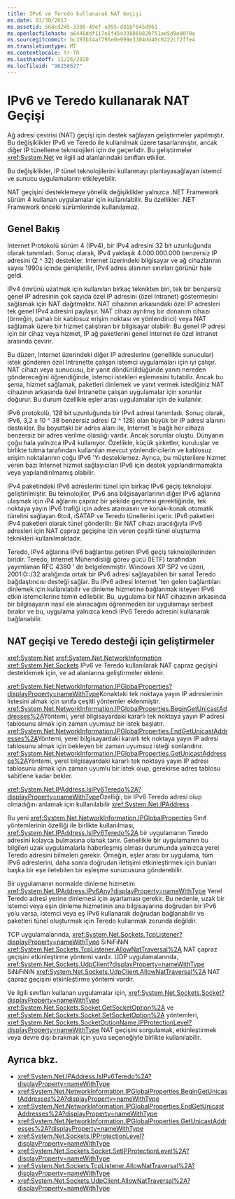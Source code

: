 ```yaml
---
title: IPv6 ve Teredo kullanarak NAT Geçişi
ms.date: 03/30/2017
ms.assetid: 568cd245-3300-49ef-a995-d81bf845d961
ms.openlocfilehash: a6448ddf117e1f454338869820751ae5d9e0070e
ms.sourcegitcommit: bc293b14af795e0e999e3304dd40c0222cf2ffe4
ms.translationtype: MT
ms.contentlocale: tr-TR
ms.lasthandoff: 11/26/2020
ms.locfileid: "96258627"
---
```

# <a name="nat-traversal-using-ipv6-and-teredo"></a>IPv6 ve Teredo kullanarak NAT Geçişi

Ağ adresi çevirisi (NAT) geçişi için destek sağlayan geliştirmeler yapılmıştır. Bu değişiklikler IPv6 ve Teredo ile kullanılmak üzere tasarlanmıştır, ancak diğer IP tünelleme teknolojileri için de geçerlidir. Bu geliştirmeler <xref:System.Net> ve ilgili ad alanlarındaki sınıfları etkiler.  
  
 Bu değişiklikler, IP tünel teknolojilerini kullanmayı planlayasağlayan istemci ve sunucu uygulamalarını etkileyebilir.  
  
 NAT geçişini desteklemeye yönelik değişiklikler yalnızca .NET Framework sürüm 4 kullanan uygulamalar için kullanılabilir. Bu özellikler .NET Framework önceki sürümlerinde kullanılamaz.  
  
## <a name="overview"></a>Genel Bakış  

 Internet Protokolü sürüm 4 (IPv4), bir IPv4 adresini 32 bit uzunluğunda olarak tanımladı. Sonuç olarak, IPv4 yaklaşık 4.000.000.000 benzersiz IP adresini (2 ^ 32) destekler. Internet üzerindeki bilgisayar ve ağ cihazlarının sayısı 1990s içinde genişletilir, IPv4 adres alanının sınırları görünür hale geldi.  
  
 IPv4 ömrünü uzatmak için kullanılan birkaç teknikten biri, tek bir benzersiz genel IP adresinin çok sayıda özel IP adresini (özel Intranet) göstermesini sağlamak için NAT dağıtmaktır. NAT cihazının arkasındaki özel IP adresleri tek genel IPv4 adresini paylaşır. NAT cihazı ayrılmış bir donanım cihazı (örneğin, pahalı bir kablosuz erişim noktası ve yönlendirici) veya NAT sağlamak üzere bir hizmet çalıştıran bir bilgisayar olabilir. Bu genel IP adresi için bir cihaz veya hizmet, IP ağ paketlerini genel Internet ile özel Intranet arasında çevirir.  
  
 Bu düzen, Internet üzerindeki diğer IP adreslerine (genellikle sunucular) istek gönderen özel Intranette çalışan istemci uygulamaları için iyi çalışır. NAT cihazı veya sunucusu, bir yanıt döndürüldüğünde yanıtı nereden göndereceğini öğrendiğinde, istemci istekleri eşlemesini tutabilir. Ancak bu şema, hizmet sağlamak, paketleri dinlemek ve yanıt vermek istediğiniz NAT cihazının arkasında özel Intranette çalışan uygulamalar için sorunlar doğurur. Bu durum özellikle eşler arası uygulamalar için de kullanılır.  
  
 IPv6 protokolü, 128 bit uzunluğunda bir IPv4 adresi tanımladı. Sonuç olarak, IPv6, 3,2 x 10 ^ 38 benzersiz adresi (2 ^ 128) olan büyük bir IP adresi alanını destekler. Bu boyuttaki bir adres alanı ile, Internet 'e bağlı her cihaza benzersiz bir adres verilme olasılığı vardır. Ancak sorunlar oluştu. Dünyanın çoğu hala yalnızca IPv4 kullanıyor. Özellikle, küçük şirketler, kuruluşlar ve birlikte tutma tarafından kullanılan mevcut yönlendiricilerin ve kablosuz erişim noktalarının çoğu IPv6 'Yı desteklemez. Ayrıca, bu müşterilere hizmet veren bazı Internet hizmet sağlayıcıları IPv6 için destek yapılandırmamakta veya yapılandırılmamış olabilir.  
  
 IPv4 paketindeki IPv6 adreslerini tünel için birkaç IPv6 geçiş teknolojisi geliştirilmiştir. Bu teknolojiler, IPv6 ana bilgisayarlarının diğer IPv6 ağlarına ulaşmak için ıP4 ağlarını çapraz bir şekilde geçmesi gerektiğinde, tek noktaya yayın IPv6 trafiği için adres atamasını ve konak-konak otomatik tünelini sağlayan 6to4, ıSATAP ve Teredo tünellerini içerir. IPv6 paketleri IPv4 paketleri olarak tünel gönderilir. Bir NAT cihazı aracılığıyla IPv6 adresleri için NAT çapraz geçişine izin veren çeşitli tünel oluşturma teknikleri kullanılmaktadır.  
  
 Teredo, IPv4 ağlarına IPv6 bağlantısı getiren IPv6 geçiş teknolojilerinden biridir. Teredo, Internet Mühendisliği görev gücü (IETF) tarafından yayımlanan RFC 4380 ' de belgelenmiştir. Windows XP SP2 ve üzeri, 2001:0::/32 aralığında ortak bir IPv6 adresi sağlayabilen bir sanal Teredo bağdaştırıcısı desteği sağlar. Bu IPv6 adresi Internet 'ten gelen bağlantıları dinlemek için kullanılabilir ve dinleme hizmetine bağlanmak isteyen IPv6 etkin istemcilerine temin edilebilir. Bu, uygulama bir NAT cihazının arkasında bir bilgisayarın nasıl ele alınacağını öğrenmeden bir uygulamayı serbest bırakır ve bu, uygulama yalnızca kendi IPv6 Teredo adresini kullanarak bağlanabilir.  
  
## <a name="enhancements-to-support-nat-traversal-and-teredo"></a>NAT geçişi ve Teredo desteği için geliştirmeler  

 <xref:System.Net> <xref:System.Net.NetworkInformation> <xref:System.Net.Sockets> IPv6 ve Teredo kullanılarak NAT çapraz geçişini desteklemek için, ve ad alanlarına geliştirmeler eklenir.  
  
 <xref:System.Net.NetworkInformation.IPGlobalProperties?displayProperty=nameWithType>Konaktaki tek noktaya yayın IP adreslerinin listesini almak için sınıfa çeşitli yöntemler eklenmiştir. <xref:System.Net.NetworkInformation.IPGlobalProperties.BeginGetUnicastAddresses%2A>Yöntemi, yerel bilgisayardaki kararlı tek noktaya yayın IP adresi tablosunu almak için zaman uyumsuz bir istek başlatır. <xref:System.Net.NetworkInformation.IPGlobalProperties.EndGetUnicastAddresses%2A>Yöntemi, yerel bilgisayardaki kararlı tek noktaya yayın IP adresi tablosunu almak için bekleyen bir zaman uyumsuz isteği sonlandırır. <xref:System.Net.NetworkInformation.IPGlobalProperties.GetUnicastAddresses%2A>Yöntemi, yerel bilgisayardaki kararlı tek noktaya yayın IP adresi tablosunu almak için zaman uyumlu bir istek olup, gerekirse adres tablosu sabitlene kadar bekler.  
  
 <xref:System.Net.IPAddress.IsIPv6Teredo%2A?displayProperty=nameWithType>Özelliği, bir IPv6 Teredo adresi olup olmadığını anlamak için kullanılabilir <xref:System.Net.IPAddress> .  
  
 Bu yeni <xref:System.Net.NetworkInformation.IPGlobalProperties> Sınıf yöntemlerinin özelliği ile birlikte kullanılması, <xref:System.Net.IPAddress.IsIPv6Teredo%2A> bir uygulamanın Teredo adresini kolayca bulmasına olanak tanır. Genellikle bir uygulamanın bu bilgileri uzak uygulamalarla haberleşmiş olması durumunda yalnızca yerel Teredo adresini bilmeleri gerekir. Örneğin, eşler arası bir uygulama, tüm IPv6 adreslerini, daha sonra doğrudan iletişimi etkinleştirmek için bunları başka bir eşe iletebilen bir eşleşme sunucusuna gönderebilir.  
  
 Bir uygulamanın normalde dinleme hizmetini <xref:System.Net.IPAddress.IPv6Any?displayProperty=nameWithType> Yerel Teredo adresi yerine dinlemesi için ayarlaması gerekir. Bu nedenle, uzak bir istemci veya eşin dinleme hizmetinin ana bilgisayarına doğrudan bir IPv6 yolu varsa, istemci veya eş IPv6 kullanarak doğrudan bağlanabilir ve paketleri tünel oluşturmak için Teredo kullanmak zorunda değildir.  
  
 TCP uygulamalarında, <xref:System.Net.Sockets.TcpListener?displayProperty=nameWithType> SıNıFıNıN <xref:System.Net.Sockets.TcpListener.AllowNatTraversal%2A> NAT çapraz geçişini etkinleştirme yöntemi vardır. UDP uygulamalarında, <xref:System.Net.Sockets.UdpClient?displayProperty=nameWithType> SıNıFıNıN <xref:System.Net.Sockets.UdpClient.AllowNatTraversal%2A> NAT çapraz geçişini etkinleştirme yöntemi vardır.  
  
 Ve ilgili sınıfları kullanan uygulamalar için, <xref:System.Net.Sockets.Socket?displayProperty=nameWithType> <xref:System.Net.Sockets.Socket.GetSocketOption%2A> ve <xref:System.Net.Sockets.Socket.SetSocketOption%2A> yöntemleri, <xref:System.Net.Sockets.SocketOptionName.IPProtectionLevel?displayProperty=nameWithType> NAT geçişini sorgulamak, etkinleştirmek veya devre dışı bırakmak için yuva seçeneğiyle birlikte kullanılabilir.  
  
## <a name="see-also"></a>Ayrıca bkz.

- <xref:System.Net.IPAddress.IsIPv6Teredo%2A?displayProperty=nameWithType>
- <xref:System.Net.NetworkInformation.IPGlobalProperties.BeginGetUnicastAddresses%2A?displayProperty=nameWithType>
- <xref:System.Net.NetworkInformation.IPGlobalProperties.EndGetUnicastAddresses%2A?displayProperty=nameWithType>
- <xref:System.Net.NetworkInformation.IPGlobalProperties.GetUnicastAddresses%2A?displayProperty=nameWithType>
- <xref:System.Net.Sockets.IPProtectionLevel?displayProperty=nameWithType>
- <xref:System.Net.Sockets.Socket.SetIPProtectionLevel%2A?displayProperty=nameWithType>
- <xref:System.Net.Sockets.TcpListener.AllowNatTraversal%2A?displayProperty=nameWithType>
- <xref:System.Net.Sockets.UdpClient.AllowNatTraversal%2A?displayProperty=nameWithType>
